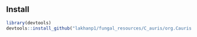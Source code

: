 
## Install

```R
library(devtools)
devtools::install_github("lakhanp1/fungal_resources/C_auris/org.Cauris.B8441.eg.db")
```
